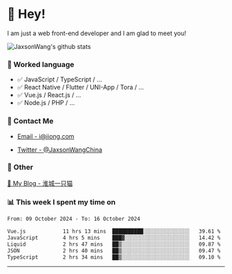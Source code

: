 # 👋 Hey!

I am just a web front-end developer and I am glad to meet you!

![JaxsonWang's github stats](https://github-readme-stats.vercel.app/api?username=JaxsonWang&&show_icons=true&&title_color=1abc9c&&icon_color=1abc9c)


### 📝 Worked language

- ✅ JavaScript / TypeScript / ...
- ✅ React Native / Flutter / UNI-App / Tora / ...
- ✅ Vue.js / React.js / ...
- ✅ Node.js / PHP / ...

### 📮 Contact Me

- [Email - i@iiong.com](mailto:i@iiong.com)

- [Twitter - @JaxsonWangChina](https://twitter.com/JaxsonWangChina)

### 🤪 Other

[📌 My Blog - 淮城一只猫](https://iiong.com)

### 📊 This week I spent my time on

<!--START_SECTION:waka-->

```txt
From: 09 October 2024 - To: 16 October 2024

Vue.js            11 hrs 13 mins  ██████████░░░░░░░░░░░░░░░   39.61 %
JavaScript        4 hrs 5 mins    ███▓░░░░░░░░░░░░░░░░░░░░░   14.42 %
Liquid            2 hrs 47 mins   ██▒░░░░░░░░░░░░░░░░░░░░░░   09.87 %
JSON              2 hrs 40 mins   ██▒░░░░░░░░░░░░░░░░░░░░░░   09.47 %
TypeScript        2 hrs 34 mins   ██▒░░░░░░░░░░░░░░░░░░░░░░   09.10 %
```

<!--END_SECTION:waka-->

---
